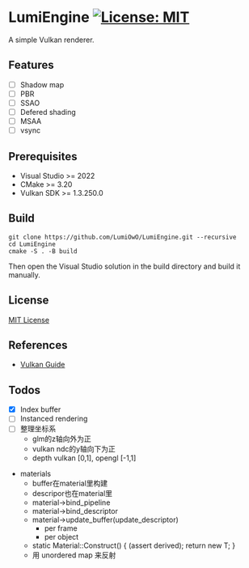 # LumiEngine [![License: MIT](https://img.shields.io/badge/License-MIT-yellow.svg)](https://opensource.org/licenses/MIT)
A simple Vulkan renderer.

## Features

- [ ] Shadow map
- [ ] PBR
- [ ] SSAO
- [ ] Defered shading
- [ ] MSAA
- [ ] vsync

## Prerequisites
- Visual Studio >= 2022
- CMake >= 3.20
- Vulkan SDK >= 1.3.250.0

## Build

```shell
git clone https://github.com/LumiOwO/LumiEngine.git --recursive
cd LumiEngine
cmake -S . -B build
```
Then open the Visual Studio solution in the build directory and build it manually.


## License
[MIT License](LICENSE)

## References
- [Vulkan Guide](https://vkguide.dev/)

## Todos

- [x] Index buffer
- [ ] Instanced rendering
- [ ] 整理坐标系
    - glm的z轴向外为正
    - vulkan ndc的y轴向下为正
    - depth vulkan [0,1], opengl [-1,1]

- materials
    - buffer在material里构建
    - descripor也在material里
    - material->bind_pipeline
    - material->bind_descriptor
    - material->update_buffer(update_descriptor)
        - per frame
        - per object
    - static Material::Construct<T>() { (assert derived); return new T; }
    - 用 unordered map 来反射